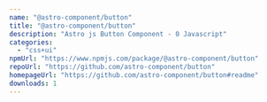 ```yaml
---
name: "@astro-component/button"
title: "@astro-component/button"
description: "Astro js Button Component - 0 Javascript"
categories:
  - "css+ui"
npmUrl: "https://www.npmjs.com/package/@astro-component/button"
repoUrl: "https://github.com/astro-component/button"
homepageUrl: "https://github.com/astro-component/button#readme"
downloads: 1
---
```

